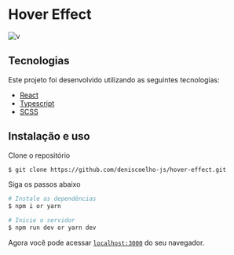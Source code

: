 # Hover Effect

![v](https://user-images.githubusercontent.com/83840866/153713113-f246cf83-0466-4c98-ac51-7243bd3ea54d.gif)

## Tecnologias

Este projeto foi desenvolvido utilizando as seguintes tecnologias:

- [React]()
- [Typescript]()
- [SCSS]()

## Instalação e uso

Clone o repositório

```bash
$ git clone https://github.com/deniscoelho-js/hover-effect.git

```

Siga os passos abaixo

```bash
# Instale as dependências
$ npm i or yarn

# Inicie o servidor
$ npm run dev or yarn dev
```

Agora você pode acessar [`localhost:3000`](http://localhost:3000) do seu navegador.
